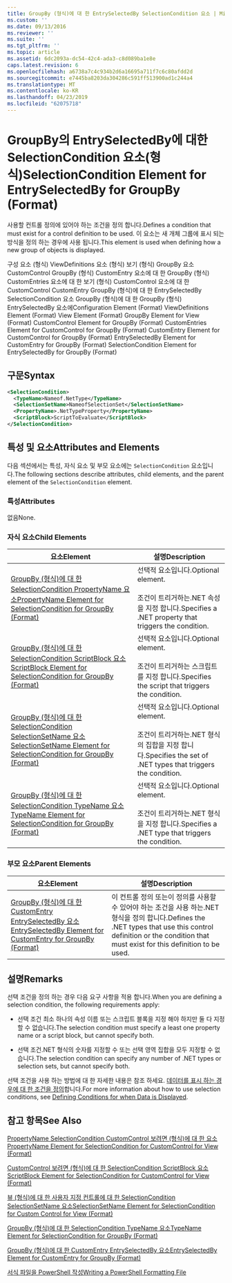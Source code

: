 ```yaml
---
title: GroupBy (형식)에 대 한 EntrySelectedBy SelectionCondition 요소 | Microsoft Docs
ms.custom: ''
ms.date: 09/13/2016
ms.reviewer: ''
ms.suite: ''
ms.tgt_pltfrm: ''
ms.topic: article
ms.assetid: 6dc2093a-dc54-42c4-ada3-c8d089ba1e8e
caps.latest.revision: 6
ms.openlocfilehash: a6738a7c4c934b2d6a16695a711f7c6c80afdd2d
ms.sourcegitcommit: e7445ba8203da304286c591ff513900ad1c244a4
ms.translationtype: MT
ms.contentlocale: ko-KR
ms.lasthandoff: 04/23/2019
ms.locfileid: "62075718"
---
```

# <a name="selectioncondition-element-for-entryselectedby-for-groupby-format"></a><span data-ttu-id="e1581-102">GroupBy의 EntrySelectedBy에 대한 SelectionCondition 요소(형식)</span><span class="sxs-lookup"><span data-stu-id="e1581-102">SelectionCondition Element for EntrySelectedBy for GroupBy (Format)</span></span>

<span data-ttu-id="e1581-103">사용할 컨트롤 정의에 있어야 하는 조건을 정의 합니다.</span><span class="sxs-lookup"><span data-stu-id="e1581-103">Defines a condition that must exist for a control definition to be used.</span></span> <span data-ttu-id="e1581-104">이 요소는 새 개체 그룹에 표시 되는 방식을 정의 하는 경우에 사용 됩니다.</span><span class="sxs-lookup"><span data-stu-id="e1581-104">This element is used when defining how a new group of objects is displayed.</span></span>

<span data-ttu-id="e1581-105">구성 요소 (형식) ViewDefinitions 요소 (형식) 보기 (형식) GroupBy 요소 CustomControl GroupBy (형식) CustomEntry 요소에 대 한 GroupBy (형식) CustomEntries 요소에 대 한 보기 (형식) CustomControl 요소에 대 한 CustomControl CustomEntry GroupBy (형식)에 대 한 EntrySelectedBy SelectionCondition 요소 GroupBy (형식)에 대 한 GroupBy (형식) EntrySelectedBy 요소에</span><span class="sxs-lookup"><span data-stu-id="e1581-105">Configuration Element (Format) ViewDefinitions Element (Format) View Element (Format) GroupBy Element for View (Format) CustomControl Element for GroupBy (Format) CustomEntries Element for CustomControl for GroupBy (Format) CustomEntry Element for CustomControl for GroupBy (Format) EntrySelectedBy Element for CustomEntry for GroupBy (Format) SelectionCondition Element for EntrySelectedBy for GroupBy (Format)</span></span>

## <a name="syntax"></a><span data-ttu-id="e1581-106">구문</span><span class="sxs-lookup"><span data-stu-id="e1581-106">Syntax</span></span>

```xml
<SelectionCondition>
  <TypeName>Nameof.NetType</TypeName>
  <SelectionSetName>NameofSelectionSet</SelectionSetName>
  <PropertyName>.NetTypeProperty</PropertyName>
  <ScriptBlock>ScriptToEvaluate</ScriptBlock>
</SelectionCondition>
```

## <a name="attributes-and-elements"></a><span data-ttu-id="e1581-107">특성 및 요소</span><span class="sxs-lookup"><span data-stu-id="e1581-107">Attributes and Elements</span></span>

<span data-ttu-id="e1581-108">다음 섹션에서는 특성, 자식 요소 및 부모 요소에는 `SelectionCondition` 요소입니다.</span><span class="sxs-lookup"><span data-stu-id="e1581-108">The following sections describe attributes, child elements, and the parent element of the `SelectionCondition` element.</span></span>

### <a name="attributes"></a><span data-ttu-id="e1581-109">특성</span><span class="sxs-lookup"><span data-stu-id="e1581-109">Attributes</span></span>

<span data-ttu-id="e1581-110">없음</span><span class="sxs-lookup"><span data-stu-id="e1581-110">None.</span></span>

### <a name="child-elements"></a><span data-ttu-id="e1581-111">자식 요소</span><span class="sxs-lookup"><span data-stu-id="e1581-111">Child Elements</span></span>

|<span data-ttu-id="e1581-112">요소</span><span class="sxs-lookup"><span data-stu-id="e1581-112">Element</span></span>|<span data-ttu-id="e1581-113">설명</span><span class="sxs-lookup"><span data-stu-id="e1581-113">Description</span></span>|
|-------------|-----------------|
|[<span data-ttu-id="e1581-114">GroupBy (형식)에 대 한 SelectionCondition PropertyName 요소</span><span class="sxs-lookup"><span data-stu-id="e1581-114">PropertyName Element for SelectionCondition for GroupBy (Format)</span></span>](./propertyname-element-for-selectioncondition-for-groupby-format.md)|<span data-ttu-id="e1581-115">선택적 요소입니다.</span><span class="sxs-lookup"><span data-stu-id="e1581-115">Optional element.</span></span><br /><br /> <span data-ttu-id="e1581-116">조건이 트리거하는.NET 속성을 지정 합니다.</span><span class="sxs-lookup"><span data-stu-id="e1581-116">Specifies a .NET property that triggers the condition.</span></span>|
|[<span data-ttu-id="e1581-117">GroupBy (형식)에 대 한 SelectionCondition ScriptBlock 요소</span><span class="sxs-lookup"><span data-stu-id="e1581-117">ScriptBlock Element for SelectionCondition for GroupBy (Format)</span></span>](./scriptblock-element-for-selectioncondition-for-entryselectedby-for-groupby-format.md)|<span data-ttu-id="e1581-118">선택적 요소입니다.</span><span class="sxs-lookup"><span data-stu-id="e1581-118">Optional element.</span></span><br /><br /> <span data-ttu-id="e1581-119">조건이 트리거하는 스크립트를 지정 합니다.</span><span class="sxs-lookup"><span data-stu-id="e1581-119">Specifies the script that triggers the condition.</span></span>|
|[<span data-ttu-id="e1581-120">GroupBy (형식)에 대 한 SelectionCondition SelectionSetName 요소</span><span class="sxs-lookup"><span data-stu-id="e1581-120">SelectionSetName Element for SelectionCondition for GroupBy (Format)</span></span>](./selectionsetname-element-for-selectioncondition-for-groupby-format.md)|<span data-ttu-id="e1581-121">선택적 요소입니다.</span><span class="sxs-lookup"><span data-stu-id="e1581-121">Optional element.</span></span><br /><br /> <span data-ttu-id="e1581-122">조건이 트리거하는.NET 형식의 집합을 지정 합니다.</span><span class="sxs-lookup"><span data-stu-id="e1581-122">Specifies the set of .NET types that triggers the condition.</span></span>|
|[<span data-ttu-id="e1581-123">GroupBy (형식)에 대 한 SelectionCondition TypeName 요소</span><span class="sxs-lookup"><span data-stu-id="e1581-123">TypeName Element for SelectionCondition for GroupBy  (Format)</span></span>](./typename-element-for-selectioncondition-for-groupby-format.md)|<span data-ttu-id="e1581-124">선택적 요소입니다.</span><span class="sxs-lookup"><span data-stu-id="e1581-124">Optional element.</span></span><br /><br /> <span data-ttu-id="e1581-125">조건이 트리거하는.NET 형식을 지정 합니다.</span><span class="sxs-lookup"><span data-stu-id="e1581-125">Specifies a .NET type that triggers the condition.</span></span>|

### <a name="parent-elements"></a><span data-ttu-id="e1581-126">부모 요소</span><span class="sxs-lookup"><span data-stu-id="e1581-126">Parent Elements</span></span>

|<span data-ttu-id="e1581-127">요소</span><span class="sxs-lookup"><span data-stu-id="e1581-127">Element</span></span>|<span data-ttu-id="e1581-128">설명</span><span class="sxs-lookup"><span data-stu-id="e1581-128">Description</span></span>|
|-------------|-----------------|
|[<span data-ttu-id="e1581-129">GroupBy (형식)에 대 한 CustomEntry EntrySelectedBy 요소</span><span class="sxs-lookup"><span data-stu-id="e1581-129">EntrySelectedBy Element for CustomEntry for GroupBy (Format)</span></span>](./entryselectedby-element-for-customentry-for-groupby-format.md)|<span data-ttu-id="e1581-130">이 컨트롤 정의 또는이 정의를 사용할 수 있어야 하는 조건을 사용 하는.NET 형식을 정의 합니다.</span><span class="sxs-lookup"><span data-stu-id="e1581-130">Defines the .NET types that use this control definition or the condition that must exist for this definition to be used.</span></span>|

## <a name="remarks"></a><span data-ttu-id="e1581-131">설명</span><span class="sxs-lookup"><span data-stu-id="e1581-131">Remarks</span></span>

<span data-ttu-id="e1581-132">선택 조건을 정의 하는 경우 다음 요구 사항을 적용 합니다.</span><span class="sxs-lookup"><span data-stu-id="e1581-132">When you are defining a selection condition, the following requirements apply:</span></span>

- <span data-ttu-id="e1581-133">선택 조건 최소 하나의 속성 이름 또는 스크립트 블록을 지정 해야 하지만 둘 다 지정할 수 없습니다.</span><span class="sxs-lookup"><span data-stu-id="e1581-133">The selection condition must specify a least one property name or a script block, but cannot specify both.</span></span>

- <span data-ttu-id="e1581-134">선택 조건.NET 형식의 숫자를 지정할 수 또는 선택 영역 집합을 모두 지정할 수 없습니다.</span><span class="sxs-lookup"><span data-stu-id="e1581-134">The selection condition can specify any number of .NET types or selection sets, but cannot specify both.</span></span>

<span data-ttu-id="e1581-135">선택 조건을 사용 하는 방법에 대 한 자세한 내용은 참조 하세요. [데이터를 표시 하는 경우에 대 한 조건을 정의](./defining-conditions-for-displaying-data.md)합니다.</span><span class="sxs-lookup"><span data-stu-id="e1581-135">For more information about how to use selection conditions, see [Defining Conditions for when Data is Displayed](./defining-conditions-for-displaying-data.md).</span></span>

## <a name="see-also"></a><span data-ttu-id="e1581-136">참고 항목</span><span class="sxs-lookup"><span data-stu-id="e1581-136">See Also</span></span>

[<span data-ttu-id="e1581-137">PropertyName SelectionCondition CustomControl 보려면 (형식)에 대 한 요소</span><span class="sxs-lookup"><span data-stu-id="e1581-137">PropertyName Element for SelectionCondition for CustomControl for View (Format)</span></span>](./propertyname-element-for-selectioncondition-for-customcontrol-for-view-format.md)

[<span data-ttu-id="e1581-138">CustomControl 보려면 (형식)에 대 한 SelectionCondition ScriptBlock 요소</span><span class="sxs-lookup"><span data-stu-id="e1581-138">ScriptBlock Element for SelectionCondition for CustomControl for View (Format)</span></span>](./scriptblock-element-for-selectioncondition-for-customcontrol-for-view-format.md)

[<span data-ttu-id="e1581-139">뷰 (형식)에 대 한 사용자 지정 컨트롤에 대 한 SelectionCondition SelectionSetName 요소</span><span class="sxs-lookup"><span data-stu-id="e1581-139">SelectionSetName Element for SelectionCondition for Custom Control for View (Format)</span></span>](./selectionsetname-element-for-selectioncondition-for-customcontrol-for-view-format.md)

[<span data-ttu-id="e1581-140">GroupBy (형식)에 대 한 SelectionCondition TypeName 요소</span><span class="sxs-lookup"><span data-stu-id="e1581-140">TypeName Element for SelectionCondition for GroupBy  (Format)</span></span>](./typename-element-for-selectioncondition-for-groupby-format.md)

[<span data-ttu-id="e1581-141">GroupBy (형식)에 대 한 CustomEntry EntrySelectedBy 요소</span><span class="sxs-lookup"><span data-stu-id="e1581-141">EntrySelectedBy Element for CustomEntry for GroupBy (Format)</span></span>](./entryselectedby-element-for-customentry-for-groupby-format.md)

[<span data-ttu-id="e1581-142">서식 파일을 PowerShell 작성</span><span class="sxs-lookup"><span data-stu-id="e1581-142">Writing a PowerShell Formatting File</span></span>](./writing-a-powershell-formatting-file.md)
